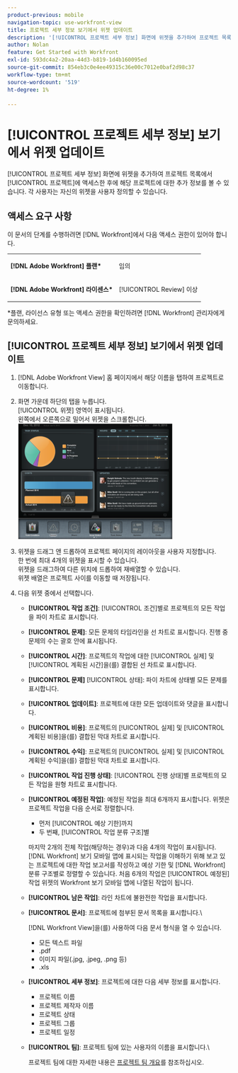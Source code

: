 ```yaml
---
product-previous: mobile
navigation-topic: use-workfront-view
title: 프로젝트 세부 정보 보기에서 위젯 업데이트
description: '[!UICONTROL 프로젝트 세부 정보] 화면에 위젯을 추가하여 프로젝트 목록에서 [!UICONTROL 프로젝트]에 액세스한 후에 해당 프로젝트에 대한 추가 정보를 볼 수 있습니다. 각 사용자는 자신의 위젯을 사용자 정의할 수 있습니다.'
author: Nolan
feature: Get Started with Workfront
exl-id: 593dc4a2-20aa-44d3-b819-1d4b160095ed
source-git-commit: 854eb3c0e4ee49315c36e00c7012e0baf2d98c37
workflow-type: tm+mt
source-wordcount: '519'
ht-degree: 1%

---
```


# [!UICONTROL 프로젝트 세부 정보] 보기에서 위젯 업데이트

[!UICONTROL 프로젝트 세부 정보] 화면에 위젯을 추가하여 프로젝트 목록에서 [!UICONTROL 프로젝트]에 액세스한 후에 해당 프로젝트에 대한 추가 정보를 볼 수 있습니다. 각 사용자는 자신의 위젯을 사용자 정의할 수 있습니다.

## 액세스 요구 사항

이 문서의 단계를 수행하려면 [!DNL Workfront]에서 다음 액세스 권한이 있어야 합니다.

<table style="table-layout:auto"> 
 <col> 
 </col> 
 <col> 
 </col> 
 <tbody> 
  <tr> 
   <td role="rowheader"><strong>[!DNL Adobe Workfront] 플랜*</strong></td> 
   <td> <p>임의</p> </td> 
  </tr> 
  <tr> 
   <td role="rowheader"><strong>[!DNL Adobe Workfront] 라이센스*</strong></td> 
   <td> <p>[!UICONTROL Review] 이상</p> </td> 
  </tr> 
 </tbody> 
</table>

&#42;플랜, 라이선스 유형 또는 액세스 권한을 확인하려면 [!DNL Workfront] 관리자에게 문의하세요.

## [!UICONTROL 프로젝트 세부 정보] 보기에서 위젯 업데이트

1. [!DNL Adobe Workfront View] 홈 페이지에서 해당 이름을 탭하여 프로젝트로 이동합니다.
1. 화면 가운데 하단의 탭을 누릅니다.\
   [!UICONTROL 위젯] 영역이 표시됩니다.\
   왼쪽에서 오른쪽으로 밀어서 위젯을 스크롤합니다.\
   ![](assets/screen-shot-2013-009-11-at-8.25.01-am-350x262.png)

1. 위젯을 드래그 앤 드롭하여 프로젝트 페이지의 레이아웃을 사용자 지정합니다.\
   한 번에 최대 4개의 위젯을 표시할 수 있습니다.\
   위젯을 드래그하여 다른 위치에 드롭하여 재배열할 수 있습니다.\
   위젯 배열은 프로젝트 사이를 이동할 때 저장됩니다.

1. 다음 위젯 중에서 선택합니다.

   * **[!UICONTROL 작업 조건]**: [!UICONTROL 조건]별로 프로젝트의 모든 작업을 파이 차트로 표시합니다.
   * **[!UICONTROL 문제]**: 모든 문제의 타임라인을 선 차트로 표시합니다. 진행 중 문제의 수는 괄호 안에 표시됩니다.
   * **[!UICONTROL 시간]**: 프로젝트의 작업에 대한 [!UICONTROL 실제] 및 [!UICONTROL 계획된 시간]을(를) 결합된 선 차트로 표시합니다.
   * **[!UICONTROL 문제]** [!UICONTROL 상태]: 파이 차트에 상태별 모든 문제를 표시합니다.
   * **[!UICONTROL 업데이트]**: 프로젝트에 대한 모든 업데이트와 댓글을 표시합니다.
   * **[!UICONTROL 비용]**: 프로젝트의 [!UICONTROL 실제] 및 [!UICONTROL 계획된 비용]을(를) 결합된 막대 차트로 표시합니다.
   * **[!UICONTROL 수익]**: 프로젝트의 [!UICONTROL 실제] 및 [!UICONTROL 계획된 수익]을(를) 결합된 막대 차트로 표시합니다.
   * **[!UICONTROL 작업 진행 상태]**: [!UICONTROL 진행 상태]별 프로젝트의 모든 작업을 원형 차트로 표시합니다.
   * **[!UICONTROL 예정된 작업]**: 예정된 작업을 최대 6개까지 표시합니다. 위젯은 프로젝트 작업을 다음 순서로 정렬합니다.

      * 먼저 [!UICONTROL 예상 기한]까지
      * 두 번째, [!UICONTROL 작업 분류 구조]별

     마지막 2개의 전체 작업(해당하는 경우)과 다음 4개의 작업이 표시됩니다. [!DNL Workfront] 보기 모바일 앱에 표시되는 작업을 이해하기 위해 보고 있는 프로젝트에 대한 작업 보고서를 작성하고 예상 기한 및 [!DNL Workfront] 분류 구조별로 정렬할 수 있습니다. 처음 6개의 작업은 [!UICONTROL 예정된] 작업 위젯의 Workfront 보기 모바일 앱에 나열된 작업이 됩니다.

   * **[!UICONTROL 남은 작업]**: 라인 차트에 불완전한 작업을 표시합니다.
   * **[!UICONTROL 문서]**: 프로젝트에 첨부된 문서 목록을 표시합니다.\

     [!DNL Workfront View]을(를) 사용하여 다음 문서 형식을 열 수 있습니다.

      * 모든 텍스트 파일
      * .pdf
      * 이미지 파일(.jpg, .jpeg, .png 등)
      * .xls
   * **[!UICONTROL 세부 정보]**: 프로젝트에 대한 다음 세부 정보를 표시합니다.

      * 프로젝트 이름
      * 프로젝트 제작자 이름
      * 프로젝트 상태
      * 프로젝트 그룹
      * 프로젝트 일정
   * **[!UICONTROL 팀]**: 프로젝트 팀에 있는 사용자의 이름을 표시합니다.\

     프로젝트 팀에 대한 자세한 내용은 [프로젝트 팀 개요](../../../manage-work/projects/planning-a-project/project-team-overview.md)를 참조하십시오.
